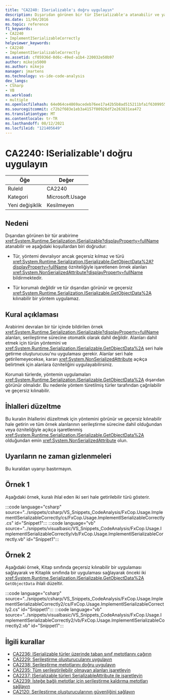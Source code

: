 ```yaml
---
title: "CA2240: ISerializable'ı doğru uygulayın"
description: Dışarıdan görünen bir tür ISerializable'a atanabilir ve ya da tür GetObjectData'yi devralıyor ancak geçersiz kılmaz ve tür System.NonSerializedAttribute özniteliğiyle işaretsiz örnek alanlarını bildiriyor; veya tür korumalı değildir ve tür dışarıdan görünür ve geçersiz kılınabilir bir GetObjectData yöntemi uygular.
ms.date: 11/04/2016
ms.topic: reference
f1_keywords:
- CA2240
- ImplementISerializableCorrectly
helpviewer_keywords:
- CA2240
- ImplementISerializableCorrectly
ms.assetid: cf05936d-0d6c-49ed-a1b4-220032e50b97
author: mikejo5000
ms.author: mikejo
manager: jmartens
ms.technology: vs-ide-code-analysis
dev_langs:
- CSharp
- VB
ms.workload:
- multiple
ms.openlocfilehash: 64e064ce4869acedeb76ee17a42b5b8ad515211bfa1f63099550752e6a4fcbb9
ms.sourcegitcommit: c72b2f603e1eb3a4157f00926df2e263831ea472
ms.translationtype: MT
ms.contentlocale: tr-TR
ms.lasthandoff: 08/12/2021
ms.locfileid: "121405649"
---
```

# <a name="ca2240-implement-iserializable-correctly"></a>CA2240: ISerializable'ı doğru uygulayın

|Öğe|Değer|
|-|-|
|RuleId|CA2240|
|Kategori|Microsoft.Usage|
|Yeni değişiklik|Kesilmeyen|

## <a name="cause"></a>Nedeni

Dışarıdan görünen bir tür arabirime <xref:System.Runtime.Serialization.ISerializable?displayProperty=fullName> atanabilir ve aşağıdaki koşullardan biri doğrudur:

- Tür, yöntemi devralıyor ancak geçersiz kılmaz ve türü <xref:System.Runtime.Serialization.ISerializable.GetObjectData%2A?displayProperty=fullName> özniteliğiyle işaretlenen örnek alanları <xref:System.NonSerializedAttribute?displayProperty=fullName> bildirmektedir.

- Tür korumalı değildir ve tür dışarıdan görünür ve geçersiz <xref:System.Runtime.Serialization.ISerializable.GetObjectData%2A> kılınabilir bir yöntem uygulamaz.

## <a name="rule-description"></a>Kural açıklaması
Arabirimi devralan bir tür içinde bildirilen örnek <xref:System.Runtime.Serialization.ISerializable?displayProperty=fullName> alanları, serileştirme sürecine otomatik olarak dahil değildir. Alanları dahil etmek için türün yöntemini ve <xref:System.Runtime.Serialization.ISerializable.GetObjectData%2A> seri hale getirme oluşturucusu'nu uygulaması gerekir. Alanlar seri hale getirilemeyecekse, kararı <xref:System.NonSerializedAttribute> açıkça belirtmek için alanlara özniteliğini uygulayabilirsiniz.

Korumalı türlerde, yöntemin uygulamaları <xref:System.Runtime.Serialization.ISerializable.GetObjectData%2A> dışarıdan görünür olmalıdır. Bu nedenle yöntem türetilmiş türler tarafından çağrılabilir ve geçersiz kılınabilir.

## <a name="how-to-fix-violations"></a>İhlalleri düzeltme
Bu kuralın ihlallerini düzeltmek için yöntemini görünür ve geçersiz kılınabilir hale getirin ve tüm örnek alanlarının serileştirme sürecine dahil olduğundan veya özniteliğiyle açıkça işaretlenmiş <xref:System.Runtime.Serialization.ISerializable.GetObjectData%2A> olduğundan emin <xref:System.NonSerializedAttribute> olun.

## <a name="when-to-suppress-warnings"></a>Uyarıların ne zaman gizlenmeleri
Bu kuraldan uyarıyı bastırmayın.

## <a name="example-1"></a>Örnek 1
Aşağıdaki örnek, kuralı ihlal eden iki seri hale getirilebilir türü gösterir.

:::code language="csharp" source="../snippets/csharp/VS_Snippets_CodeAnalysis/FxCop.Usage.ImplementISerializableCorrectly/cs/FxCop.Usage.ImplementISerializableCorrectly.cs" id="Snippet1":::
:::code language="vb" source="../snippets/visualbasic/VS_Snippets_CodeAnalysis/FxCop.Usage.ImplementISerializableCorrectly/vb/FxCop.Usage.ImplementISerializableCorrectly.vb" id="Snippet1":::

## <a name="example-2"></a>Örnek 2
Aşağıdaki örnek, Kitap sınıfında geçersiz kılınabilir bir uygulaması sağlayarak ve Kitaplık sınıfında bir uygulaması sağlayarak önceki iki <xref:System.Runtime.Serialization.ISerializable.GetObjectData%2A> `GetObjectData` ihlali düzeltir.

:::code language="csharp" source="../snippets/csharp/VS_Snippets_CodeAnalysis/FxCop.Usage.ImplementISerializableCorrectly2/cs/FxCop.Usage.ImplementISerializableCorrectly2.cs" id="Snippet1":::
:::code language="vb" source="../snippets/visualbasic/VS_Snippets_CodeAnalysis/FxCop.Usage.ImplementISerializableCorrectly2/vb/FxCop.Usage.ImplementISerializableCorrectly2.vb" id="Snippet1":::


## <a name="related-rules"></a>İlgili kurallar

- [CA2236: ISerializable türler üzerinde taban sınıf metotlarını çağırın](../code-quality/ca2236.md)
- [CA2229: Serileştirme oluşturucularını uygulayın](/dotnet/fundamentals/code-analysis/quality-rules/ca2229)
- [CA2238: Serileştirme metotlarını doğru uygulayın](../code-quality/ca2238.md)
- [CA2235: Tüm serileştirilebilir olmayan alanları işaretleyin](/dotnet/fundamentals/code-analysis/quality-rules/ca2235)
- [CA2237: ISerializable türleri SerializableAttribute ile işaretleyin](/dotnet/fundamentals/code-analysis/quality-rules/ca2237)
- [CA2239: İsteğe bağlı metotlar için serileştirme kaldırma metotları sağlayın](../code-quality/ca2239.md)
- [CA2120: Serileştirme oluşturucularının güvenliğini sağlayın](../code-quality/ca2120.md)
